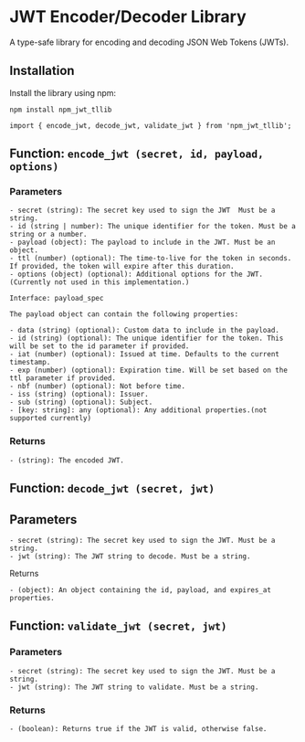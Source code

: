 # JWT Encoder/Decoder Library

A type-safe library for encoding and decoding JSON Web Tokens (JWTs).

## Installation

Install the library using npm:

```npm install npm_jwt_tllib```

```import { encode_jwt, decode_jwt, validate_jwt } from 'npm_jwt_tllib';```

## Function: ```encode_jwt (secret, id, payload, options)```
### Parameters

    - secret (string): The secret key used to sign the JWT  Must be a string.
    - id (string | number): The unique identifier for the token. Must be a string or a number.
    - payload (object): The payload to include in the JWT. Must be an object.
    - ttl (number) (optional): The time-to-live for the token in seconds. If provided, the token will expire after this duration.
    - options (object) (optional): Additional options for the JWT. (Currently not used in this implementation.)

    Interface: payload_spec

    The payload object can contain the following properties:

    - data (string) (optional): Custom data to include in the payload.
    - id (string) (optional): The unique identifier for the token. This will be set to the id parameter if provided.
    - iat (number) (optional): Issued at time. Defaults to the current timestamp.
    - exp (number) (optional): Expiration time. Will be set based on the ttl parameter if provided.
    - nbf (number) (optional): Not before time.
    - iss (string) (optional): Issuer.
    - sub (string) (optional): Subject.
    - [key: string]: any (optional): Any additional properties.(not supported currently)

### Returns

    - (string): The encoded JWT.

## Function: ```decode_jwt (secret, jwt) ```
## Parameters

    - secret (string): The secret key used to sign the JWT. Must be a string.
    - jwt (string): The JWT string to decode. Must be a string.

Returns

    - (object): An object containing the id, payload, and expires_at properties.

## Function: ```validate_jwt (secret, jwt)```
### Parameters

    - secret (string): The secret key used to sign the JWT. Must be a string.
    - jwt (string): The JWT string to validate. Must be a string.

### Returns

    - (boolean): Returns true if the JWT is valid, otherwise false.